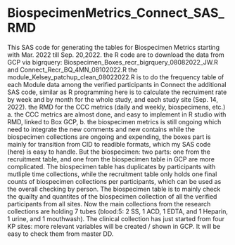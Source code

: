 # BiospecimenMetrics_Connect_SAS_RMD
This SAS code for generating the tables for Biospecimen Metrics starting with Mar. 2022 till Sep. 20,2022.
the R code are to download the data from GCP via bigrquery: Biospecimen_Boxes_recr_bigrquery_08082022_JW.R and Connect_Recr_BQ_4MN_08102022.R
the module_Kelsey_patchup_clean_08022022.R is to do the frequency table of each Module data among the verified participants in Connect
the additional SAS code, similar as R programming here is to calculate the recruiment rate by week and by month for the whole study, and each study site (Sep. 14, 2022).
the RMD for the CCC metrics (daily and weekly, biospecimens, etc.)
 a. the CCC metrics are almost done, and easy to implement in R studio with RMD, linked to Box GCP,
 b. the biospecimen metrics is still ongoing which need to integrate the new comments and new contains while the biospecimen collections are ongoing and expending, the boxes part is mainly for transition from CID to readible formats, which my SAS code (here) is easy to handle. But the biospecimen: two parts: one from the recruitment table, and one from the biospecimen table in GCP are more complicated. The biospecimen table has duplicates by participants with mutliple time collections, while the recruitment table only holds one final counts of biospecimen collections per participants, which can be used as the overall checking by person. The biospecimen table is to mainly check the quailty and quantites of the biospecimen collection of all the verified participants from all sites. Now the main collections from the research collections are holding 7 tubes (blood:5: 2 SS, 1 ACD, 1 EDTA, and 1 Heparin, 1 urine, and 1 mouthwash). The clinical collection has just started from four KP sites: more relevant variables will be created / shown in GCP. It will be easy to check them from master DD. 
 

